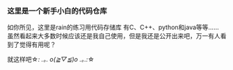 ### 这里是一个新手小白的代码仓库

如你所见，这里是rain的练习用代码存储库
有C、C++、python和java等等……
虽然看起来大多数时候应该还是我自己使用，但是我还是公开出来吧，万一有人看到了觉得有用呢？

就这样吧☆*: .｡. o(≧▽≦)o .｡.:*☆
